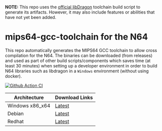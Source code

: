 **NOTE:** This repo uses the [official libDragon](dragonminded/libdragon) toolchain build script to generate its artifacts. However, it may also include features or abilities that have not yet been added.

# mips64-gcc-toolchain for the N64

This repo automatically generates the MIPS64 GCC toolchain to allow cross compilation for the N64. 
The binaries can be downloaded (from releases) and used as part of other build scripts/components which saves time (at least 30 minutes) when setting up a developer environment in order to build N64 libraries such as libdragon in a `Windows` environment (without using docker).

[![Github Action CI](https://github.com/n64-tools/mips64-gcc-toolchain/actions/workflows/build-toolchain.yml/badge.svg)](https://github.com/n64-tools/mips64-gcc-toolchain/actions/workflows/build-toolchain.yml)

Architecture | Download Links
--- | ---
Windows x86_x64 | [Latest](https://github.com/n64-tools/mips64-gcc-toolchain/releases/latest/download/gcc-toolchain-mips64-win64.zip)
Debian | [Latest](https://github.com/n64-tools/mips64-gcc-toolchain/releases/latest/download/gcc-toolchain-mips64-linux64.deb)
Redhat | [Latest](https://github.com/n64-tools/mips64-gcc-toolchain/releases/latest/download/gcc-toolchain-mips64-linux64.rpm)
